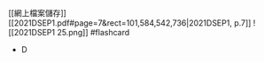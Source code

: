 [[網上檔案儲存]]
[[2021DSEP1.pdf#page=7&rect=101,584,542,736|2021DSEP1, p.7]]
![[2021DSEP1 25.png]] #flashcard 
- D
<!--ID: 1730727373136-->

